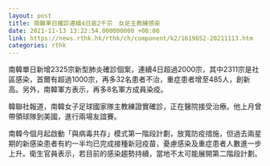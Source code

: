 ```yaml
---
layout: post
title: 南韓單日確診連續4日逾2千宗　女足主教練感染
date: 2021-11-13 13:22:54.000000000 +08:00
link: https://news.rthk.hk/rthk/ch/component/k2/1619652-20211113.htm
categories: rthk
---
```


南韓單日新增2325宗新型肺炎確診個案，連續4日超過2000宗，其中2311宗是社區感染，首爾有超過1000宗，再多32名患者不治，重症患者增至485人，創新高。另外，南韓軍方表示，再多8名軍方成員染疫。

韓聯社報道，南韓女子足球國家隊主教練證實確診，正在醫院接受治療。他上月曾帶領球隊到美國，進行兩場友誼賽。

南韓今個月起啟動「與病毒共存」模式第一階段計劃，放寬防疫措施，但過去兩星期的新感染患者有約一半均已完成接種新冠疫苗，憂慮感染及重症患者人數進一步上升。衛生官員表示，若目前的感染趨勢持續，當地不太可能展開第二階段計劃。
